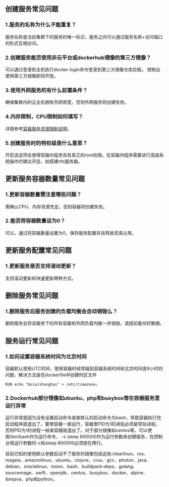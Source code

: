 ## 创建服务常见问题
### 1.服务的名称为什么不能重复？
服务名称是当前集群下的服务的唯一标识，服务之间可以通过服务名称+访问端口的形式互相访问。

### 2.创建服务能否使用非云平台或dockerhub镜像的第三方镜像？
可以通过登录到主机执行docker login命令登录到第三方镜像仓库拉取。
控制台使用第三方镜像即将开放。

### 3.使用外网服务的有什么前置条件？
确保集群内的云主机拥有外网带宽，否则外网服务将创建失败。

### 4.内存限制，CPU限制如何填写？
详情参考[容器服务资源限制说明](/document/product/457/6767)。

### 5.创建服务时的特权级是什么意思？
开启该选项会使得容器内程序具有真正的root权限。在容器内程序需要进行高级系统操作时建议开启，如搭建nfs服务器。

## 更新服务容器数量常见问题
### 1.更新容器数量需注意哪些问题？
需确认CPU、内存资源充足，否则容器将创建失败。
### 2.能否将容器数量设为0？
可以，通过将容器数量设置为0，保存服务配置并且释放资源占用。

## 更新服务配置常见问题
### 1.更新服务是否支持滚动更新？
支持滚动更新和快速更新两种方式。

## 删除服务常见问题
### 1.删除服务后服务创建的负载均衡会自动销毁么？
删除服务会将该服务下的所有容器和外网负载均衡一并销毁，请提前备份好数据。

## 服务运行常见问题
### 1.如何设置容器系统时间为北京时间
容器默认使用UTC时间，使用容器时经常碰到容器系统时间和北京时间差8小时的问题，解决方法是在dockerfile中创建时区文件
```
RUN echo "Asia/shanghai" > /etc/timezone;
```

### 2.Dockerhub部分镜像如ubuntu、php和busybox等在容器服务里运行异常
运行异常是因为没有设置启动命令或者默认的启动命令为bash，导致容器执行完启动程序就退出了。要使容器一直运行，容器里PID为1的进程必须是常驻进程，否则PID为1的进程一结束容器就退出了。对于部分镜像如centos等，可以使用/bin/bash作为运行命令， -c sleep 800000作为运行参数来创建服务，在控制台填运行参数时-c和sleep 800000必须放在两行。

目前已知的使用默认参数启动不了服务的镜像包括这些:clearlinux、ros、mageia、amazonlinux、ubuntu、clojure、crux、gcc、photon、java、debian、oraclelinux、mono、bash、buildpack-deps、golang、sourcemage、swift、openjdk、centos、busybox、docker、alpine、ibmjava、php和python。
